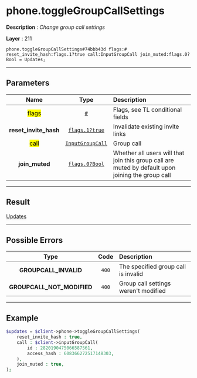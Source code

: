 # phone.toggleGroupCallSettings

**Description** : *Change group call settings*

**Layer** : 211

```tl
phone.toggleGroupCallSettings#74bbb43d flags:# reset_invite_hash:flags.1?true call:InputGroupCall join_muted:flags.0?Bool = Updates;
```

---

## Parameters

| Name | Type | Description |
| :---: | :---: | :--- |
| <mark>flags</mark> | [`#`](type/#) | Flags, see TL conditional fields |
| **reset_invite_hash** | [`flags.1?true`](type/true) | Invalidate existing invite links |
| <mark>call</mark> | [`InputGroupCall`](type/InputGroupCall) | Group call |
| **join_muted** | [`flags.0?Bool`](type/Bool) | Whether all users will that join this group call are muted by default upon joining the group call |

---

## Result

[Updates](type/Updates)

---

## Possible Errors

| Type | Code | Description |
| :---: | :---: | :--- |
| **GROUPCALL_INVALID** | `400` | The specified group call is invalid |
| **GROUPCALL_NOT_MODIFIED** | `400` | Group call settings weren't modified |

---

## Example

```php
$updates = $client->phone->toggleGroupCallSettings(
	reset_invite_hash : true,
	call : $client->inputGroupCall(
		id : 2820190475066587561,
		access_hash : 608366272517148303,
	),
	join_muted : true,
);
```